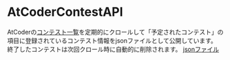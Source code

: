 # AtCoderContestAPI

AtCoderの[コンテスト一覧](https://atcoder.jp/contests/)を定期的にクロールして「予定されたコンテスト」の項目に登録されているコンテスト情報をjsonファイルとして公開しています。
終了したコンテストは次回クロール時に自動的に削除されます。
[jsonファイル](https://jmjmri.github.io/AtCoderContestAPI/api/contest.json)
